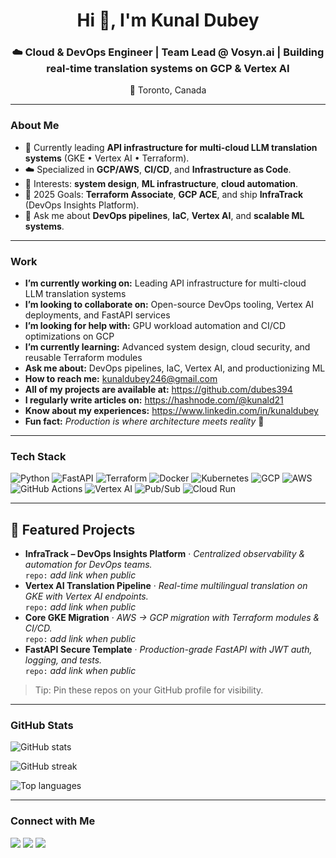 <h1 align="center">Hi 👋, I'm Kunal Dubey</h1>
<h3 align="center">☁️ Cloud & DevOps Engineer | Team Lead @ Vosyn.ai | Building real-time translation systems on GCP & Vertex AI</h3>
<p align="center">📍 Toronto, Canada</p>

---

### About Me
- 🔭 Currently leading **API infrastructure for multi-cloud LLM translation systems** (GKE • Vertex AI • Terraform).
- ☁️ Specialized in **GCP/AWS**, **CI/CD**, and **Infrastructure as Code**.
- 🧩 Interests: **system design**, **ML infrastructure**, **cloud automation**.
- 🎯 2025 Goals: **Terraform Associate**, **GCP ACE**, and ship **InfraTrack** (DevOps Insights Platform).
- 💬 Ask me about **DevOps pipelines**, **IaC**, **Vertex AI**, and **scalable ML systems**.

---

### Work
- **I’m currently working on:** Leading API infrastructure for multi-cloud LLM translation systems  
- **I’m looking to collaborate on:** Open-source DevOps tooling, Vertex AI deployments, and FastAPI services  
- **I’m looking for help with:** GPU workload automation and CI/CD optimizations on GCP  
- **I’m currently learning:** Advanced system design, cloud security, and reusable Terraform modules  
- **Ask me about:** DevOps pipelines, IaC, Vertex AI, and productionizing ML  
- **How to reach me:** kunaldubey246@gmail.com  
- **All of my projects are available at:** https://github.com/dubes394  
- **I regularly write articles on:** https://hashnode.com/@kunald21  
- **Know about my experiences:** https://www.linkedin.com/in/kunaldubey  
- **Fun fact:** *Production is where architecture meets reality* 🚀

---

### Tech Stack
<p>
  <img alt="Python" src="https://img.shields.io/badge/Python-3670A0?logo=python&logoColor=ffdd54">
  <img alt="FastAPI" src="https://img.shields.io/badge/FastAPI-005571?logo=fastapi">
  <img alt="Terraform" src="https://img.shields.io/badge/Terraform-5C4EE5?logo=terraform&logoColor=white">
  <img alt="Docker" src="https://img.shields.io/badge/Docker-2496ED?logo=docker&logoColor=white">
  <img alt="Kubernetes" src="https://img.shields.io/badge/Kubernetes-326CE5?logo=kubernetes&logoColor=white">
  <img alt="GCP" src="https://img.shields.io/badge/Google%20Cloud-4285F4?logo=googlecloud&logoColor=white">
  <img alt="AWS" src="https://img.shields.io/badge/AWS-FF9900?logo=amazonaws&logoColor=white">
  <img alt="GitHub Actions" src="https://img.shields.io/badge/GitHub%20Actions-2088FF?logo=githubactions&logoColor=white">
  <img alt="Vertex AI" src="https://img.shields.io/badge/Vertex%20AI-1A73E8?logo=googlecloud&logoColor=white">
  <img alt="Pub/Sub" src="https://img.shields.io/badge/Pub%2FSub-1A73E8?logo=googlecloud&logoColor=white">
  <img alt="Cloud Run" src="https://img.shields.io/badge/Cloud%20Run-1A73E8?logo=googlecloud&logoColor=white">
</p>

---

## 🚀 Featured Projects
- **InfraTrack – DevOps Insights Platform** · *Centralized observability & automation for DevOps teams.*  
  `repo:` _add link when public_
- **Vertex AI Translation Pipeline** · *Real-time multilingual translation on GKE with Vertex AI endpoints.*  
  `repo:` _add link when public_
- **Core GKE Migration** · *AWS → GCP migration with Terraform modules & CI/CD.*  
  `repo:` _add link when public_
- **FastAPI Secure Template** · *Production-grade FastAPI with JWT auth, logging, and tests.*  
  `repo:` _add link when public_

> Tip: Pin these repos on your GitHub profile for visibility.

---

### GitHub Stats
<p>
  <img src="https://github-readme-stats.vercel.app/api?username=dubes394&show_icons=true&hide_border=true" alt="GitHub stats" />
</p>
<p>
  <img src="https://github-readme-streak-stats.herokuapp.com/?user=dubes394&hide_border=true" alt="GitHub streak" />
</p>
<p>
  <img src="https://github-readme-stats.vercel.app/api/top-langs/?username=dubes394&layout=compact&hide_border=true" alt="Top languages" />
</p>

---

### Connect with Me
<a href="https://x.com/kunaldubey_" target="_blank"><img src="https://img.shields.io/badge/X-000000?logo=x&logoColor=white"></a>
<a href="https://www.linkedin.com/in/kunaldubey" target="_blank"><img src="https://img.shields.io/badge/LinkedIn-0A66C2?logo=linkedin&logoColor=white"></a>
<a href="mailto:kunaldubey246@gmail.com" target="_blank"><img src="https://img.shields.io/badge/Email-D14836?logo=gmail&logoColor=white"></a>

